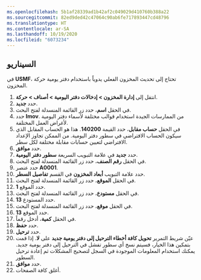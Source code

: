 ```yaml
---
ms.openlocfilehash: 5b1af28339ad1b42af2c049029d410760b388a22
ms.sourcegitcommit: 82ed9ded42c47064c90ab6fe717893447cd48796
ms.translationtype: HT
ms.contentlocale: ar-SA
ms.lasthandoff: 10/19/2020
ms.locfileid: "6073234"
---
```

## <a name="scenario"></a>السيناريو
في **USMF**، تحتاج إلى تحديث المخزون الفعلي يدوياً باستخدام دفتر يومية حركة المخزون. 

1.  انتقل إلى **إدارة المخزون > إدخالات دفتر اليومية > أصناف > حركة**.
2.  حدد **جديد‏‎**.
3.  في الحقل **اسم**، حدد زر القائمة المنسدلة لفتح البحث.
4.  حدد **Imov‎**. من الممارسات الجيدة استخدام قوالب مختلفة لأسماء دفتر اليومية لأغراض العمل المختلفة.
5.  في الحقل **حساب مقابل**، حدد القيمة **140200**. هذا هو الحساب المقابل الذي سيكون الحساب الافتراضي في سطور دفتر اليومية. من الممكن تجاوز الإعداد الافتراضي لتعيين حسابات مقابلة مختلفة لكل سطر.
6.  حدد **موافق**.
7.  حدد **جديد** في علامة التبويب السريعة **سطور دفتر اليومية**.
8.  في الحقل **رقم الصنف**، حدد زر القائمة المنسدلة لفتح البحث.
9.  حدد عنصر **A0001**.
10. حدد علامة التبويب **أبعاد المخزون** في القسم **تفاصيل السطر**.
11. في الحقل **الموقع**، حدد زر القائمة المنسدلة لفتح البحث.
12. حدد الموقع **1**.
13. في الحقل **مستودع**، حدد زر القائمة المنسدلة لفتح البحث.
14. حدد المستودع **13**.
15. في الحقل **موقع**، حدد زر القائمة المنسدلة لفتح البحث.
16. حدد الموقع **13**.
17. في الحقل **كمية**، أدخل رقماً.
18. حدد **حفظ**.
19. حدد **ترحيل**.
20. عيّن شريط التمرير **تحويل كافة أخطاء الترحيل إلى دفتر يومية جديد** على **لا**. إذا قمت بتمكين هذا الخيار، فسيتم نسخ أي سطور تفشل في الترحيل إلى دفتر يومية جديد. يمكنك استخدام المعلومات الموجودة في السجل لتصحيح المشكلات ثم إعادة ترحيل السطور.
21. حدد **موافق**.
22. أغلق كافة الصفحات.


